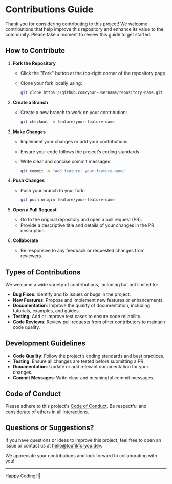 # Contributions Guide

Thank you for considering contributing to this project! We welcome contributions that help improve this repository and enhance its value to the community. Please take a moment to review this guide to get started.

## How to Contribute

1. **Fork the Repository**
    - Click the "Fork" button at the top-right corner of the repository page.
    - Clone your fork locally using:

      ```bash
      git clone https://github.com/your-username/repository-name.git
      ```

2. **Create a Branch**
    - Create a new branch to work on your contribution:

      ```bash
      git checkout -b feature/your-feature-name
      ```

3. **Make Changes**
    - Implement your changes or add your contributions.
    - Ensure your code follows the project’s coding standards.
    - Write clear and concise commit messages:

      ```bash
      git commit -m "Add feature: your-feature-name"
      ```

4. **Push Changes**
    - Push your branch to your fork:

      ```bash
      git push origin feature/your-feature-name
      ```

5. **Open a Pull Request**
    - Go to the original repository and open a pull request (PR).
    - Provide a descriptive title and details of your changes in the PR description.

6. **Collaborate**
    - Be responsive to any feedback or requested changes from reviewers.

## Types of Contributions

We welcome a wide variety of contributions, including but not limited to:

- **Bug Fixes**: Identify and fix issues or bugs in the project.
- **New Features**: Propose and implement new features or enhancements.
- **Documentation**: Improve the quality of documentation, including tutorials, examples, and guides.
- **Testing**: Add or improve test cases to ensure code reliability.
- **Code Reviews**: Review pull requests from other contributors to maintain code quality.

## Development Guidelines

- **Code Quality**: Follow the project’s coding standards and best practices.
- **Testing**: Ensure all changes are tested before submitting a PR.
- **Documentation**: Update or add relevant documentation for your changes.
- **Commit Messages**: Write clear and meaningful commit messages.

## Code of Conduct

Please adhere to this project's [Code of Conduct](./CODE_OF_CONDUCT.md). Be respectful and considerate of others in all interactions.

## Questions or Suggestions?

If you have questions or ideas to improve this project, feel free to open an issue or contact us at [hello@toufikforyou.dev](mailto:hello@toufikforyou.dev).

We appreciate your contributions and look forward to collaborating with you!

---

Happy Coding! 🚀